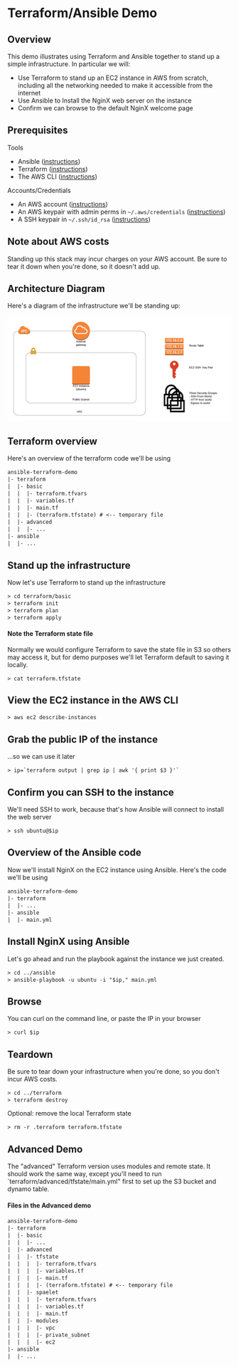
# Terraform/Ansible Demo

## Overview
This demo illustrates using Terraform and Ansible together to stand up a simple infrastructure. In particular we will:

- Use Terraform to stand up an EC2 instance in AWS from scratch, including all the networking needed to make it accessible from the internet
- Use Ansible to Install the NginX web server on the instance
- Confirm we can browse to the default NginX welcome page

## Prerequisites
Tools
- Ansible ([instructions](https://docs.ansible.com/ansible/latest/installation_guide/intro_installation.html))
- Terraform ([instructions](https://learn.hashicorp.com/terraform/getting-started/install.html))
- The AWS CLI ([instructions](https://docs.aws.amazon.com/cli/latest/userguide/cli-chap-install.html))

Accounts/Credentials
- An AWS account ([instructions](https://aws.amazon.com/premiumsupport/knowledge-center/create-and-activate-aws-account/))
- An AWS keypair with admin perms in `~/.aws/credentials` ([instructions](https://docs.aws.amazon.com/cli/latest/userguide/cli-chap-configure.html))
- A SSH keypair in `~/.ssh/id_rsa` ([instructions](https://confluence.atlassian.com/bitbucketserver/creating-ssh-keys-776639788.html))

## Note about AWS costs
Standing up this stack may incur charges on your AWS account. Be sure to tear it down when you're done, so it doesn't add up.

## Architecture Diagram
Here's a diagram of the infrastructure we'll be standing up:

![](images/ansible-terraform-demo.png)

## Terraform overview
Here's an overview of the terraform code we'll be using

```
ansible-terraform-demo
|- terraform
|  |- basic
|  |  |- terraform.tfvars
|  |  |- variables.tf
|  |  |- main.tf
|  |  |- (terraform.tfstate) # <-- temporary file
|  |- advanced
|  |  |- ...
|- ansible
|  |- ...
```

## Stand up the infrastructure
Now let's use Terraform to stand up the infrastructure

```
> cd terraform/basic
> terraform init
> terraform plan
> terraform apply
```

#### Note the Terraform state file
Normally we would configure Terraform to save the state file in S3 so others may access it, but for demo purposes we'll let Terraform default to saving it locally.
```
> cat terraform.tfstate
```

## View the EC2 instance in the AWS CLI
```
> aws ec2 describe-instances
```

## Grab the public IP of the instance
...so we can use it later
```
> ip=`terraform output | grep ip | awk '{ print $3 }'`
```

## Confirm you can SSH to the instance
We'll need SSH to work, because that's how Ansible will connect to install the web server
```
> ssh ubuntu@$ip
```

## Overview of the Ansible code
Now we'll install NginX on the EC2 instance using Ansible. Here's the code we'll be using

```
ansible-terraform-demo
|- terraform
|  |- ...
|- ansible
|  |- main.yml
```

## Install NginX using Ansible
Let's go ahead and run the playbook against the instance we just created.

```
> cd ../ansible
> ansible-playbook -u ubuntu -i "$ip," main.yml
```

## Browse
You can curl on the command line, or paste the IP in your browser
```
> curl $ip
```

## Teardown
Be sure to tear down your infrastructure when you're done, so you don't incur AWS costs.
```
> cd ../terraform
> terraform destroy
```

Optional: remove the local Terraform state
```
> rm -r .terraform terraform.tfstate
```

## Advanced Demo

The "advanced" Terraform version uses modules and remote state. It should work the same way, except you'll need to run `terraform/advanced/tfstate/main.yml" first to set up the S3 bucket and dynamo table.

#### Files in the Advanced demo
```
ansible-terraform-demo
|- terraform
|  |- basic
|  |  |- ...
|  |- advanced
|  |  |- tfstate
|  |  |  |- terraform.tfvars
|  |  |  |- variables.tf
|  |  |  |- main.tf
|  |  |  |- (terraform.tfstate) # <-- temporary file
|  |  |- spaelet
|  |  |  |- terraform.tfvars
|  |  |  |- variables.tf
|  |  |  |- main.tf
|  |  |- modules
|  |  |  |- vpc
|  |  |  |- private_subnet
|  |  |  |- ec2
|- ansible
|  |- ...
```
